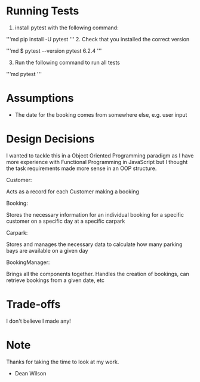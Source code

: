 # Running Tests

1. install pytest with the following command:

'''md
    pip install -U pytest
'''
2. Check that you installed the correct version

'''md
    $ pytest --version
    pytest 6.2.4
'''

3. Run the following command to run all tests

'''md
    pytest
'''

# Assumptions

- The date for the booking comes from somewhere else, e.g. user input

# Design Decisions

I wanted to tackle this in a Object Oriented Programming paradigm as I have more experience with Functional Programming in JavaScript but I thought the task requirements made more sense in an OOP structure.

Customer:

Acts as a record for each Customer making a booking

Booking:

Stores the necessary information for an individual booking for a specific customer on a specific day at a specific carpark

Carpark:

Stores and manages the necessary data to calculate how many parking bays are available on a given day

BookingManager:

Brings all the components together. Handles the creation of bookings, can retrieve bookings from a given date, etc

# Trade-offs

I don't believe I made any!

# Note

Thanks for taking the time to look at my work.

- Dean Wilson
